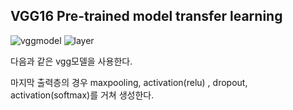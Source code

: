 ## VGG16 Pre-trained model transfer learning

 ![vggmodel](https://user-images.githubusercontent.com/74817754/130889369-157cee32-738e-4674-92de-90f68ce58865.jpg)  ![layer](https://user-images.githubusercontent.com/74817754/130889600-b31fd929-6224-4c6f-977b-dceb9858e383.png)
 
 다음과 같은 vgg모델을 사용한다.
 

 
마지막 출력층의 경우 maxpooling, activation(relu) , dropout, activation(softmax)를 거쳐 생성한다.


